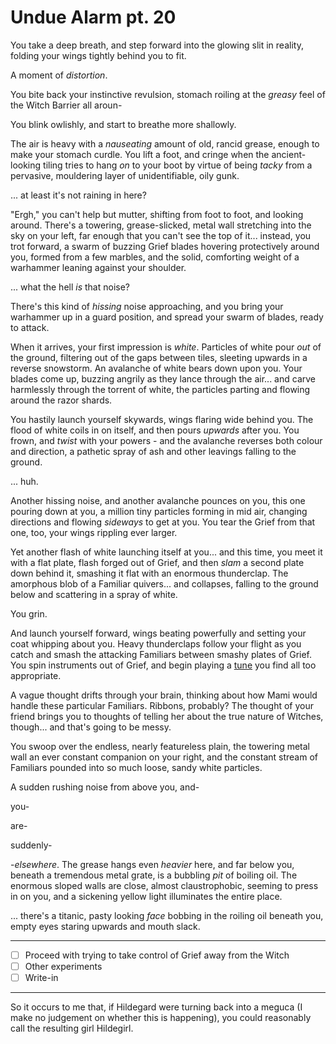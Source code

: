 # Undue Alarm pt. 20

You take a deep breath, and step forward into the glowing slit in reality, folding your wings tightly behind you to fit.

A moment of *distortion*.

You bite back your instinctive revulsion, stomach roiling at the *greasy* feel of the Witch Barrier all aroun-

You blink owlishly, and start to breathe more shallowly.

The air is heavy with a *nauseating* amount of old, rancid grease, enough to make your stomach curdle. You lift a foot, and cringe when the ancient-looking tiling tries to hang *on* to your boot by virtue of being *tacky* from a pervasive, mouldering layer of unidentifiable, oily gunk.

... at least it's not raining in here?

"Ergh," you can't help but mutter, shifting from foot to foot, and looking around. There's a towering, grease-slicked, metal wall stretching into the sky on your left, far enough that you can't see the top of it... instead, you trot forward, a swarm of buzzing Grief blades hovering protectively around you, formed from a few marbles, and the solid, comforting weight of a warhammer leaning against your shoulder.

... what the hell *is* that noise?

There's this kind of *hissing* noise approaching, and you bring your warhammer up in a guard position, and spread your swarm of blades, ready to attack.

When it arrives, your first impression is *white*. Particles of white pour *out* of the ground, filtering out of the gaps between tiles, sleeting upwards in a reverse snowstorm. An avalanche of white bears down upon you. Your blades come up, buzzing angrily as they lance through the air... and carve harmlessly through the torrent of white, the particles parting and flowing around the razor shards.

You hastily launch yourself skywards, wings flaring wide behind you. The flood of white coils in on itself, and then pours *upwards* after you. You frown, and *twist* with your powers - and the avalanche reverses both colour and direction, a pathetic spray of ash and other leavings falling to the ground.

... huh.

Another hissing noise, and another avalanche pounces on you, this one pouring down at you, a million tiny particles forming in mid air, changing directions and flowing *sideways* to get at you. You tear the Grief from that one, too, your wings rippling ever larger.

Yet another flash of white launching itself at you... and this time, you meet it with a flat plate, flash forged out of Grief, and then *slam* a second plate down behind it, smashing it flat with an enormous thunderclap. The amorphous blob of a Familiar quivers... and collapses, falling to the ground below and scattering in a spray of white.

You grin.

And launch yourself forward, wings beating powerfully and setting your coat whipping about you. Heavy thunderclaps follow your flight as you catch and smash the attacking Familiars between smashy plates of Grief. You spin instruments out of Grief, and begin playing a [tune](https://www.youtube.com/watch?v=6hF-KD7g3Ko) you find all too appropriate.

A vague thought drifts through your brain, thinking about how Mami would handle these particular Familiars. Ribbons, probably? The thought of your friend brings you to thoughts of telling her about the true nature of Witches, though... and that's going to be messy.

You swoop over the endless, nearly featureless plain, the towering metal wall an ever constant companion on your right, and the constant stream of Familiars pounded into so much loose, sandy white particles.

A sudden rushing noise from above you, and-

you-

are-

suddenly-​

-*elsewhere*. The grease hangs even *heavier* here, and far below you, beneath a tremendous metal grate, is a bubbling *pit* of boiling oil. The enormous sloped walls are close, almost claustrophobic, seeming to press in on you, and a sickening yellow light illuminates the entire place.

... there's a titanic, pasty looking *face* bobbing in the roiling oil beneath you, empty eyes staring upwards and mouth slack.

---

- [ ] Proceed with trying to take control of Grief away from the Witch
- [ ] Other experiments
- [ ] Write-in

---

So it occurs to me that, if Hildegard were turning back into a meguca (I make no judgement on whether this is happening), you could reasonably call the resulting girl Hildegirl.
